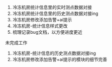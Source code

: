 1. 冷冻机房统计信息里的实时测点数据对接
2. 冷冻机房统计信息里的历史测点数据对接ing
3. 冷冻机房修改添加告警+ai提示
4. 冷冻机房-统计信息样式更改
5. 梳理记录bug文档，以方便进度更近


未完成工作
1. 冷冻机房-统计信息的历史测点数据对接ing
2. 冷冻机房修改添加告警+ai提示的模块的细节完善
